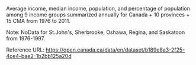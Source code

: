 Average income, median income, population, and percentage of population among 9 income groups summarized annually for Canada + 10 provinces + 15 CMA from 1976 to 2011.

Note: NoData for St.John's, Sherbrooke, Oshawa, Regina, and Saskatoon from 1976-1997.

Reference URL: https://open.canada.ca/data/en/dataset/b189e8a3-2f25-4ce4-bae2-1b2bb125a20d
